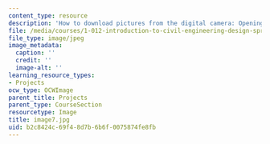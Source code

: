 ```yaml
---
content_type: resource
description: 'How to download pictures from the digital camera: Opening the chooser'
file: /media/courses/1-012-introduction-to-civil-engineering-design-spring-2002/b2c8424c69f48d7b6b6f0075874fe8fb_image7.jpg
file_type: image/jpeg
image_metadata:
  caption: ''
  credit: ''
  image-alt: ''
learning_resource_types:
- Projects
ocw_type: OCWImage
parent_title: Projects
parent_type: CourseSection
resourcetype: Image
title: image7.jpg
uid: b2c8424c-69f4-8d7b-6b6f-0075874fe8fb
---
```

